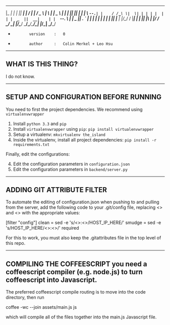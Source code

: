  _____ _   _  _____   _____ _____ _       ___   _   _______  
|_   _| | | ||  ___| |_   _/  ___| |     / _ \ | \ | |  _  \ 
  | | | |_| || |__     | | \ `--.| |    / /_\ \|  \| | | | | 
  | | |  _  ||  __|    | |  `--. \ |    |  _  || . ` | | | | 
  | | | | | || |___   _| |_/\__/ / |____| | | || |\  | |/ /  
  \_/ \_| |_/\____/   \___/\____/\_____/\_| |_/\_| \_/___/   

- 			 version  	:	0
-			 author 	:	Colin Merkel + Leo Hsu

----------------------------------------------------
WHAT IS THIS THING?
----------------------------------------------------

I do not know.

----------------------------------------------------
SETUP AND CONFIGURATION BEFORE RUNNING
----------------------------------------------------

You need to first the project dependencies. We recommend using `virtualenvwrapper`

1. Install `python 3.3` and `pip`
2. Install `virtualenvwrapper` using `pip`:
    `pip install virtualenvwrapper`
3. Setup a virtualenv:
    `mkvirtualenv the_island`
3. Inside the virtualenv, install all project dependencies:
    `pip install -r requirements.txt`

Finally, edit the configurations:

4. Edit the configuration parameters in `configuration.json`
5. Edit the configuration parameters in `backend/server.py`

----------------------------------------------------
ADDING GIT ATTRIBUTE FILTER
----------------------------------------------------

To automate the editing of configuration.json when pushing to and pulling from the server, add the following code to your .git/config file, replacing <<host>> and <<port>> with the appropriate values:

[filter "config"]
	clean = sed -e 's/<<host>>:<<port>>/HOST_IP_HERE/'
	smudge = sed -e 's/HOST_IP_HERE/<<host>>:<<port>>/'
	required

For this to work, you must also keep the .gitattributes file in the top level of this repo. 

----------------------------------------------------
COMPILING THE COFFEESCRIPT
you need a coffeescript compiler (e.g. node.js) to 
turn coffeescript into Javascript.
----------------------------------------------------

The preferred coffeescript compile routing is to move into the code directory, then run

coffee -wc --join assets/main.js js

which will compile all of the files together into the main.js Javascript file.